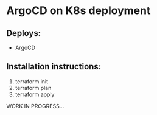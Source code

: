 # ArgoCD on K8s deployment 

## Deploys:

- ArgoCD


## Installation instructions:

1. terraform init
2. terraform plan
3. terraform apply

WORK IN PROGRESS...
